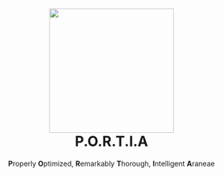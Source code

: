 <h1 align="center"><img width="250" src="https://drive.google.com/uc?id=1-YgPixiClA09ujciroOHDjfdbJ2gyUHQ&amp;export=download"></br>P.O.R.T.I.A</h1>
<p align="center"><b>P</b>roperly <b>O</b>ptimized, <b>R</b>emarkably <b>T</b>horough, <b>I</b>ntelligent <b>A</b>raneae</p>
